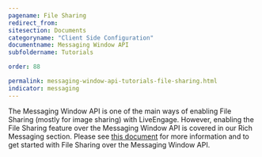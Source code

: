 ```yaml
---
pagename: File Sharing
redirect_from:
sitesection: Documents
categoryname: "Client Side Configuration"
documentname: Messaging Window API
subfoldername: Tutorials

order: 88

permalink: messaging-window-api-tutorials-file-sharing.html
indicator: messaging
---
```


The Messaging Window API is one of the main ways of enabling File Sharing (mostly for image sharing) with LiveEngage. However, enabling the File Sharing feature over the Messaging Window API is covered in our Rich Messaging section. Please see [this document](rich-messaging-file-sharing.html) for more information and to get started with File Sharing over the Messaging Window API.
